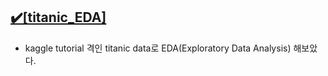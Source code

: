 ## [✔️[titanic_EDA]](https://github.com/ssun-g/deep_learning/pytorch/kaggle/titanic_EDA.ipynb)

- kaggle tutorial 격인 titanic data로 EDA(Exploratory Data Analysis) 해보았다.